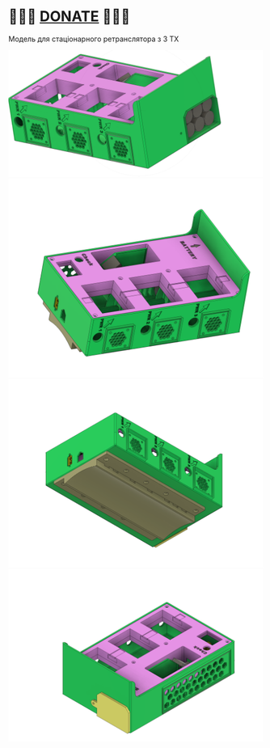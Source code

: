 
# 🍩🍩🍩 [DONATE](https://send.monobank.ua/jar/8GPxyGjM8E) 🍩🍩🍩


Модель для стаціонарного ретранслятора з 3 TX


![](/retrik_stacionar_x3/1.png)
![](/retrik_stacionar_x3/2.png)
![](/retrik_stacionar_x3/3.png)
![](/retrik_stacionar_x3/4.png)



